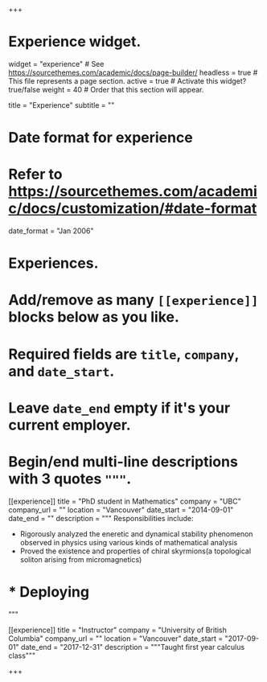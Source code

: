 +++
# Experience widget.
widget = "experience"  # See https://sourcethemes.com/academic/docs/page-builder/
headless = true  # This file represents a page section.
active = true  # Activate this widget? true/false
weight = 40  # Order that this section will appear.

title = "Experience"
subtitle = ""

# Date format for experience
#   Refer to https://sourcethemes.com/academic/docs/customization/#date-format
date_format = "Jan 2006"

# Experiences.
#   Add/remove as many `[[experience]]` blocks below as you like.
#   Required fields are `title`, `company`, and `date_start`.
#   Leave `date_end` empty if it's your current employer.
#   Begin/end multi-line descriptions with 3 quotes `"""`.
[[experience]]
  title = "PhD student in Mathematics"
  company = "UBC"
  company_url = ""
  location = "Vancouver"
  date_start = "2014-09-01"
  date_end = ""
  description = """
  Responsibilities include:
  
  * Rigorously analyzed the eneretic and dynamical stability phenomenon observed in physics using various kinds of mathematical analysis
  * Proved the existence and properties of chiral skyrmions(a topological soliton arising from micromagnetics)
# * Deploying
  """

[[experience]]
  title = "Instructor"
  company = "University of British Columbia"
  company_url = ""
  location = "Vancouver"
  date_start = "2017-09-01"
  date_end = "2017-12-31"
  description = """Taught first year calculus class"""

+++
